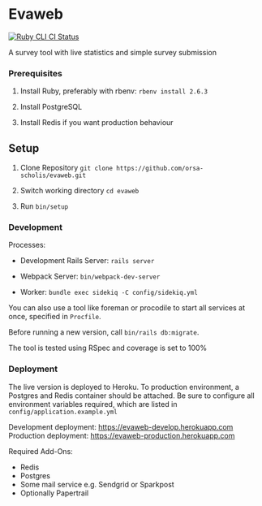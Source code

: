 # Evaweb

[![Ruby CLI CI Status](https://github.com/orsa-scholis/evaweb/workflows/Rails/badge.svg)](https://github.com/orsa-scholis/orsum-inflandi/actions)

A survey tool with live statistics and simple survey submission

### Prerequisites

1.  Install Ruby, preferably with rbenv: `rbenv install 2.6.3`
    
2.  Install PostgreSQL
    
3.  Install Redis if you want production behaviour
    

## Setup

1.  Clone Repository `git clone https://github.com/orsa-scholis/evaweb.git`
    
2.  Switch working directory `cd evaweb`
    
3.  Run `bin/setup`
    

### Development

Processes:

-   Development Rails Server: `rails server`
    
-   Webpack Server: `bin/webpack-dev-server`
    
-   Worker: `bundle exec sidekiq -C config/sidekiq.yml`
    

You can also use a tool like foreman or procodile to start all services at once, specified in `Procfile`.

Before running a new version, call `bin/rails db:migrate`.

The tool is tested using RSpec and coverage is set to 100%

### Deployment

The live version is deployed to Heroku. To production environment, a Postgres and Redis container should be attached. Be sure to configure all environment variables required, which are listed in `config/application.example.yml`

Development deployment: https://evaweb-develop.herokuapp.com
Production deployment: https://evaweb-production.herokuapp.com

Required Add-Ons:

- Redis
- Postgres
- Some mail service e.g. Sendgrid or Sparkpost
- Optionally Papertrail

